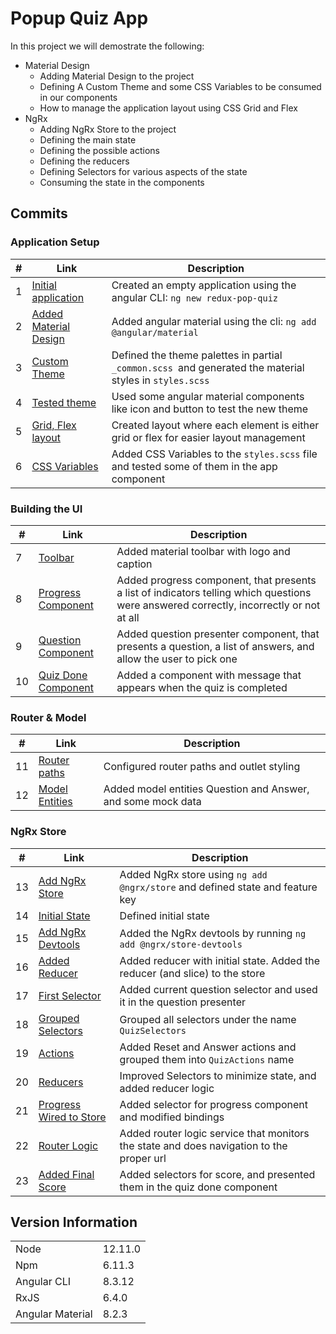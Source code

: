 # Popup Quiz App
In this project we will demostrate the following:
- Material Design
    - Adding Material Design to the project
    - Defining A Custom Theme and some CSS Variables to be consumed in our components
    - How to manage the application layout using CSS Grid and Flex
- NgRx
    - Adding NgRx Store to the project
    - Defining the main state
    - Defining the possible actions
    - Defining the reducers
    - Defining Selectors for various aspects of the state
    - Consuming the state in the components
## Commits
### Application Setup
| # | Link | Description |
|---|---|---|
| 1 | [Initial application](https://github.com/kobi2294/OracleWeek2019/commit/a42fa8b77d422a52c822ee0b77c81c6ee6b3c5ae) |  Created an empty application using the angular CLI: `ng new redux-pop-quiz` | 
| 2 | [Added Material Design](https://github.com/kobi2294/OracleWeek2019/commit/dea3a489c6ce8553b0d876ca2d8f229b1732d56e) | Added angular material using the cli: `ng add @angular/material` |
| 3 | [Custom Theme](https://github.com/kobi2294/OracleWeek2019/commit/ee30749186f2937f842760718a0974312aed606f) | Defined the theme palettes in partial `_common.scss `and generated the material styles in `styles.scss` | 
| 4 | [Tested theme](https://github.com/kobi2294/OracleWeek2019/commit/4718c3e39b6c1ab8ebad8e11d57d08bd7db32acb) | Used some angular material components like icon and button to test the new theme |
| 5 | [Grid, Flex layout](https://github.com/kobi2294/OracleWeek2019/commit/6111cb9814533865f492a9ecbfeab4f5f7c3084d) | Created layout where each element is either grid or flex for easier layout management |
| 6 | [CSS Variables](https://github.com/kobi2294/OracleWeek2019/commit/08b690158f1c4518d5cf1f383190d133b13a7f04) | Added CSS Variables to the `styles.scss` file and tested some of them in the app component |

### Building the UI 
| # | Link | Description |
|---|---|---|
| 7 | [Toolbar](https://github.com/kobi2294/OracleWeek2019/commit/824764f5605dfae1ec9aff39c56c4cb449b15eb9) | Added material toolbar with logo and caption |
| 8 | [Progress Component](https://github.com/kobi2294/OracleWeek2019/commit/ca24e67db944a5ab8bcd8a469bafe341edf73cd0) | Added progress component, that presents a list of indicators telling which questions were answered correctly, incorrectly or not at all |
| 9 | [Question Component](https://github.com/kobi2294/OracleWeek2019/commit/f55a59c253e9c7efc0b04cd5de700e4912ba7f26) | Added question presenter component, that presents a question, a list of answers, and allow the user to pick one |
| 10 | [Quiz Done Component](https://github.com/kobi2294/OracleWeek2019/commit/4b3d434d9006b5bdcc0db6828664078a01cc03b8) | Added a component with message that appears when the quiz is completed |

### Router & Model
| # | Link | Description |
|---|---|---|
| 11 | [Router paths](https://github.com/kobi2294/OracleWeek2019/commit/875e50658e80bf12f41a21ceea025bd78d3f120a) | Configured router paths and outlet styling |
| 12 | [Model Entities](https://github.com/kobi2294/OracleWeek2019/commit/3898949f14fae2882ff10412945c7ac2e50989c5) | Added model entities Question and Answer, and some mock data |

### NgRx Store
| # | Link | Description |
|---|---|---|
| 13 | [Add NgRx Store](https://github.com/kobi2294/OracleWeek2019/commit/9363f12bf672d8e2e6a22c2ca89a8c2591147aba) | Added NgRx store using `ng add @ngrx/store` and defined state and feature key |
| 14 | [Initial State](https://github.com/kobi2294/OracleWeek2019/commit/3703a1ee0dfd24939c3684584bc9ef27eb74c07b) | Defined initial state |
| 15 | [Add NgRx Devtools](https://github.com/kobi2294/OracleWeek2019/commit/e80a0b2c8db437bb86fe00ca6570369d8b960b57) | Added the NgRx devtools by running `ng add @ngrx/store-devtools` |
| 16 | [Added Reducer](https://github.com/kobi2294/OracleWeek2019/commit/fec1493c3d57dae1ee3f8e7d48a30e90c3c57630) | Added reducer with initial state. Added the reducer (and slice) to the store |
| 17 | [First Selector](https://github.com/kobi2294/OracleWeek2019/commit/632523dfe13131a6db8644acd5c31005696a0ab0) | Added current question selector and used it in the question presenter |
| 18 | [Grouped Selectors](https://github.com/kobi2294/OracleWeek2019/commit/28f5366bf790fc779cd1894d07dab0c94d80fa5f) | Grouped all selectors under the name `QuizSelectors` |
| 19 | [Actions](https://github.com/kobi2294/OracleWeek2019/commit/8541f2d878e2bb4327089a731e202c70621aaf9d) | Added Reset and Answer actions and grouped them into `QuizActions` name |
| 20 | [Reducers](https://github.com/kobi2294/OracleWeek2019/commit/360089d30d4c86da4f075476f20a16fa78a3bb74) | Improved Selectors to minimize state, and added reducer logic |
| 21 | [Progress Wired to Store](https://github.com/kobi2294/OracleWeek2019/commit/95fd3facbdbd348f0023233ed958e5b82a0567c6) | Added selector for progress component and modified bindings |
| 22 | [Router Logic](https://github.com/kobi2294/OracleWeek2019/commit/96105b28327c27c25e3c1656a02ad7a5c94e5459) | Added router logic service that monitors the state and does navigation to the proper url |
| 23 | [Added Final Score](https://github.com/kobi2294/OracleWeek2019/commit/55ad2841d8a969dca31b2978b2459c9c38fad6be) | Added selectors for score, and presented them in the quiz done component |

## Version Information
|||
|---|---|
| Node| 12.11.0 |
| Npm | 6.11.3 |
| Angular CLI | 8.3.12 |
| RxJS | 6.4.0 |
| Angular Material | 8.2.3 |

